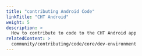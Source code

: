 ```yaml
---
title: "contributing Android Code"
linkTitle: "CHT Android"
weight: 5
description: >
  How to contribute to code to the CHT Android app
relatedContent: >
  community/contributing/code/core/dev-environment
---
```

